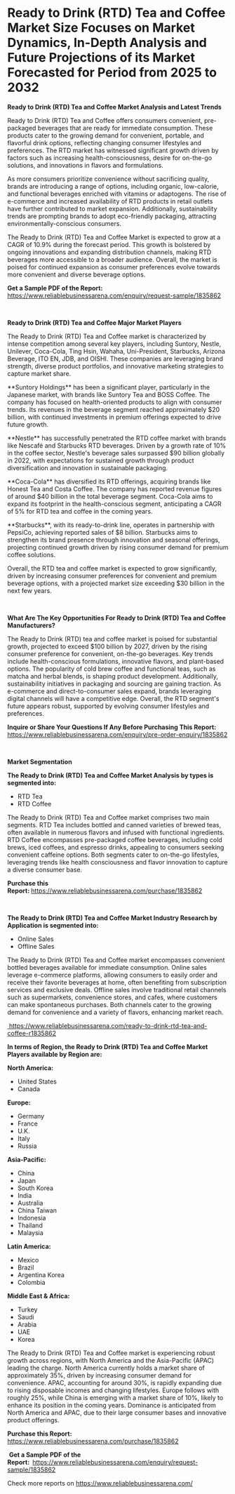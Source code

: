 <p><h1>Ready to Drink (RTD) Tea and Coffee Market Size Focuses on Market Dynamics, In-Depth Analysis and Future Projections of its Market Forecasted for Period from 2025 to 2032</h1></p><p><strong>Ready to Drink (RTD) Tea and Coffee Market Analysis and Latest Trends</strong></p>
<p><p>Ready to Drink (RTD) Tea and Coffee offers consumers convenient, pre-packaged beverages that are ready for immediate consumption. These products cater to the growing demand for convenient, portable, and flavorful drink options, reflecting changing consumer lifestyles and preferences. The RTD market has witnessed significant growth driven by factors such as increasing health-consciousness, desire for on-the-go solutions, and innovations in flavors and formulations.</p><p>As more consumers prioritize convenience without sacrificing quality, brands are introducing a range of options, including organic, low-calorie, and functional beverages enriched with vitamins or adaptogens. The rise of e-commerce and increased availability of RTD products in retail outlets have further contributed to market expansion. Additionally, sustainability trends are prompting brands to adopt eco-friendly packaging, attracting environmentally-conscious consumers.</p><p>The Ready to Drink (RTD) Tea and Coffee Market is expected to grow at a CAGR of 10.9% during the forecast period. This growth is bolstered by ongoing innovations and expanding distribution channels, making RTD beverages more accessible to a broader audience. Overall, the market is poised for continued expansion as consumer preferences evolve towards more convenient and diverse beverage options.</p></p>
<p><strong>Get a Sample PDF of the Report:&nbsp;</strong> <a href="https://www.reliablebusinessarena.com/enquiry/request-sample/1835862?utm_campaign=2518&utm_medium=2&utm_source=Github&utm_content=ia&utm_term=26032025&utm_id=ready-to-drink-rtd-tea-and-coffee">https://www.reliablebusinessarena.com/enquiry/request-sample/1835862</a></p>
<p>&nbsp;</p>
<p><strong>Ready to Drink (RTD) Tea and Coffee Major Market Players</strong></p>
<p><p>The Ready to Drink (RTD) Tea and Coffee market is characterized by intense competition among several key players, including Suntory, Nestle, Unilever, Coca-Cola, Ting Hsin, Wahaha, Uni-President, Starbucks, Arizona Beverage, ITO EN, JDB, and OISHI. These companies are leveraging brand strength, diverse product portfolios, and innovative marketing strategies to capture market share.</p><p>**Suntory Holdings** has been a significant player, particularly in the Japanese market, with brands like Suntory Tea and BOSS Coffee. The company has focused on health-oriented products to align with consumer trends. Its revenues in the beverage segment reached approximately $20 billion, with continued investments in premium offerings expected to drive future growth.</p><p>**Nestle** has successfully penetrated the RTD coffee market with brands like Nescafé and Starbucks RTD beverages. Driven by a growth rate of 10% in the coffee sector, Nestle's beverage sales surpassed $90 billion globally in 2022, with expectations for sustained growth through product diversification and innovation in sustainable packaging.</p><p>**Coca-Cola** has diversified its RTD offerings, acquiring brands like Honest Tea and Costa Coffee. The company has reported revenue figures of around $40 billion in the total beverage segment. Coca-Cola aims to expand its footprint in the health-conscious segment, anticipating a CAGR of 5% for RTD tea and coffee in the coming years.</p><p>**Starbucks**, with its ready-to-drink line, operates in partnership with PepsiCo, achieving reported sales of $8 billion. Starbucks aims to strengthen its brand presence through innovation and seasonal offerings, projecting continued growth driven by rising consumer demand for premium coffee solutions.</p><p>Overall, the RTD tea and coffee market is expected to grow significantly, driven by increasing consumer preferences for convenient and premium beverage options, with a projected market size exceeding $30 billion in the next few years.</p></p>
<p>&nbsp;</p>
<p><strong>What Are The Key Opportunities For Ready to Drink (RTD) Tea and Coffee Manufacturers?</strong></p>
<p><p>The Ready to Drink (RTD) tea and coffee market is poised for substantial growth, projected to exceed $100 billion by 2027, driven by the rising consumer preference for convenient, on-the-go beverages. Key trends include health-conscious formulations, innovative flavors, and plant-based options. The popularity of cold brew coffee and functional teas, such as matcha and herbal blends, is shaping product development. Additionally, sustainability initiatives in packaging and sourcing are gaining traction. As e-commerce and direct-to-consumer sales expand, brands leveraging digital channels will have a competitive edge. Overall, the RTD segment's future appears robust, supported by evolving consumer lifestyles and preferences.</p></p>
<p><strong>Inquire or Share Your Questions If Any Before Purchasing This Report:</strong> <a href="https://www.reliablebusinessarena.com/enquiry/pre-order-enquiry/1835862?utm_campaign=2518&utm_medium=2&utm_source=Github&utm_content=ia&utm_term=26032025&utm_id=ready-to-drink-rtd-tea-and-coffee">https://www.reliablebusinessarena.com/enquiry/pre-order-enquiry/1835862</a></p>
<p>&nbsp;</p>
<p><strong>Market Segmentation</strong></p>
<p><strong>The Ready to Drink (RTD) Tea and Coffee Market Analysis by types is segmented into:</strong></p>
<p><ul><li>RTD Tea</li><li>RTD Coffee</li></ul></p>
<p><p>The Ready to Drink (RTD) Tea and Coffee market comprises two main segments. RTD Tea includes bottled and canned varieties of brewed teas, often available in numerous flavors and infused with functional ingredients. RTD Coffee encompasses pre-packaged coffee beverages, including cold brews, iced coffees, and espresso drinks, appealing to consumers seeking convenient caffeine options. Both segments cater to on-the-go lifestyles, leveraging trends like health consciousness and flavor innovation to capture a diverse consumer base.</p></p>
<p><strong>Purchase this Report:&nbsp;</strong><a href="https://www.reliablebusinessarena.com/purchase/1835862?utm_campaign=2518&utm_medium=2&utm_source=Github&utm_content=ia&utm_term=26032025&utm_id=ready-to-drink-rtd-tea-and-coffee">https://www.reliablebusinessarena.com/purchase/1835862</a></p>
<p>&nbsp;</p>
<p><strong>The Ready to Drink (RTD) Tea and Coffee Market Industry Research by Application is segmented into:</strong></p>
<p><ul><li>Online Sales</li><li>Offline Sales</li></ul></p>
<p><p>The Ready to Drink (RTD) Tea and Coffee market encompasses convenient bottled beverages available for immediate consumption. Online sales leverage e-commerce platforms, allowing consumers to easily order and receive their favorite beverages at home, often benefiting from subscription services and exclusive deals. Offline sales involve traditional retail channels such as supermarkets, convenience stores, and cafes, where customers can make spontaneous purchases. Both channels cater to the growing demand for convenience and a variety of flavors, enhancing market reach.</p></p>
<p><a href="https://www.reliablebusinessarena.com/ready-to-drink-rtd-tea-and-coffee-r1835862?utm_campaign=2518&utm_medium=2&utm_source=Github&utm_content=ia&utm_term=26032025&utm_id=ready-to-drink-rtd-tea-and-coffee">&nbsp;https://www.reliablebusinessarena.com/ready-to-drink-rtd-tea-and-coffee-r1835862</a></p>
<p><strong>In terms of Region, the Ready to Drink (RTD) Tea and Coffee Market Players available by Region are:</strong></p>
<p>
    <p> <strong> North America: </strong>
        <ul>
            <li>United States</li>
            <li>Canada</li>
        </ul>
        </p> 
    <p> <strong> Europe: </strong>
        <ul>
            <li>Germany</li>
            <li>France</li>
            <li>U.K.</li>
            <li>Italy</li>
            <li>Russia</li>
        </ul>
        </p> 
    <p> <strong> Asia-Pacific: </strong>
        <ul>
            <li>China</li>
            <li>Japan</li>
            <li>South Korea</li>
            <li>India</li>
            <li>Australia</li>
            <li>China Taiwan</li>
            <li>Indonesia</li>
            <li>Thailand</li>
            <li>Malaysia</li>
        </ul>
        </p> 
    <p> <strong> Latin America: </strong>
        <ul>
            <li>Mexico</li>
            <li>Brazil</li>
            <li>Argentina Korea</li>
            <li>Colombia</li>
        </ul>
        </p> 
    <p> <strong> Middle East & Africa: </strong>
        <ul>
            <li>Turkey</li>
            <li>Saudi</li>
            <li>Arabia</li>
            <li>UAE</li>
            <li>Korea</li>
        </ul>
    </p>
    </p>
<p><p>The Ready to Drink (RTD) Tea and Coffee market is experiencing robust growth across regions, with North America and the Asia-Pacific (APAC) leading the charge. North America currently holds a market share of approximately 35%, driven by increasing consumer demand for convenience. APAC, accounting for around 30%, is rapidly expanding due to rising disposable incomes and changing lifestyles. Europe follows with roughly 25%, while China is emerging with a market share of 10%, likely to enhance its position in the coming years. Dominance is anticipated from North America and APAC, due to their large consumer bases and innovative product offerings.</p></p>
<p><strong>Purchase this Report: </strong><a href="https://www.reliablebusinessarena.com/purchase/1835862?utm_campaign=2518&utm_medium=2&utm_source=Github&utm_content=ia&utm_term=26032025&utm_id=ready-to-drink-rtd-tea-and-coffee">https://www.reliablebusinessarena.com/purchase/1835862</a></p>
<p>&nbsp;<strong>Get a Sample PDF of the Report:&nbsp;&nbsp;</strong><a href="https://www.reliablebusinessarena.com/enquiry/request-sample/1835862?utm_campaign=2518&utm_medium=2&utm_source=Github&utm_content=ia&utm_term=26032025&utm_id=ready-to-drink-rtd-tea-and-coffee">https://www.reliablebusinessarena.com/enquiry/request-sample/1835862</a></p>
<p><strong></strong></p>
<p>Check more reports on <a href="https://www.reliablebusinessarena.com/?utm_campaign=2518&utm_medium=2&utm_source=Github&utm_content=ia&utm_term=26032025&utm_id=ready-to-drink-rtd-tea-and-coffee">https://www.reliablebusinessarena.com/</a></p>